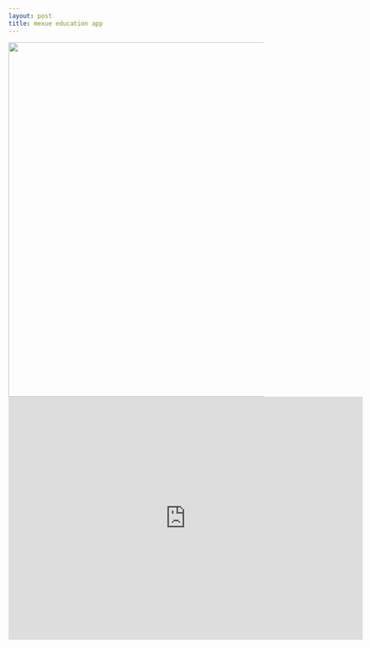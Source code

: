 ```yaml
---
layout: post
title: mexue education app   
---
```


<img src="{{ site.baseurl }}/img/mexue/diagram.jpg" width="700">


<iframe width="700" height="480" src="https://www.youtube.com/embed/_eInLVKSkrw" frameborder="0" allowfullscreen></iframe>